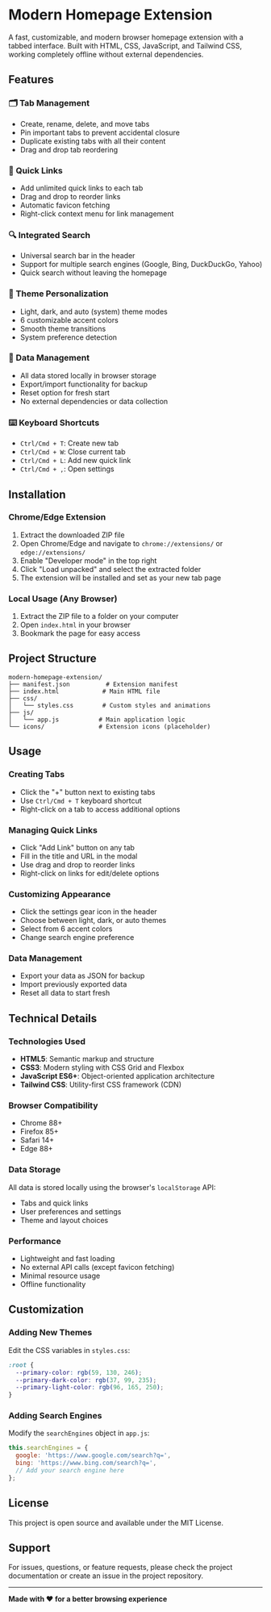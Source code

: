 # Modern Homepage Extension

A fast, customizable, and modern browser homepage extension with a tabbed interface. Built with HTML, CSS, JavaScript, and Tailwind CSS, working completely offline without external dependencies.

## Features

### 🗂️ Tab Management
- Create, rename, delete, and move tabs
- Pin important tabs to prevent accidental closure
- Duplicate existing tabs with all their content
- Drag and drop tab reordering

### 🔗 Quick Links
- Add unlimited quick links to each tab
- Drag and drop to reorder links
- Automatic favicon fetching
- Right-click context menu for link management

### 🔍 Integrated Search
- Universal search bar in the header
- Support for multiple search engines (Google, Bing, DuckDuckGo, Yahoo)
- Quick search without leaving the homepage

### 🎨 Theme Personalization
- Light, dark, and auto (system) theme modes
- 6 customizable accent colors
- Smooth theme transitions
- System preference detection

### 💾 Data Management
- All data stored locally in browser storage
- Export/import functionality for backup
- Reset option for fresh start
- No external dependencies or data collection

### ⌨️ Keyboard Shortcuts
- `Ctrl/Cmd + T`: Create new tab
- `Ctrl/Cmd + W`: Close current tab
- `Ctrl/Cmd + L`: Add new quick link
- `Ctrl/Cmd + ,`: Open settings

## Installation

### Chrome/Edge Extension
1. Extract the downloaded ZIP file
2. Open Chrome/Edge and navigate to `chrome://extensions/` or `edge://extensions/`
3. Enable "Developer mode" in the top right
4. Click "Load unpacked" and select the extracted folder
5. The extension will be installed and set as your new tab page

### Local Usage (Any Browser)
1. Extract the ZIP file to a folder on your computer
2. Open `index.html` in your browser
3. Bookmark the page for easy access

## Project Structure

```
modern-homepage-extension/
├── manifest.json          # Extension manifest
├── index.html            # Main HTML file
├── css/
│   └── styles.css        # Custom styles and animations
├── js/
│   └── app.js           # Main application logic
└── icons/               # Extension icons (placeholder)
```

## Usage

### Creating Tabs
- Click the "+" button next to existing tabs
- Use `Ctrl/Cmd + T` keyboard shortcut
- Right-click on a tab to access additional options

### Managing Quick Links
- Click "Add Link" button on any tab
- Fill in the title and URL in the modal
- Use drag and drop to reorder links
- Right-click on links for edit/delete options

### Customizing Appearance
- Click the settings gear icon in the header
- Choose between light, dark, or auto themes
- Select from 6 accent colors
- Change search engine preference

### Data Management
- Export your data as JSON for backup
- Import previously exported data
- Reset all data to start fresh

## Technical Details

### Technologies Used
- **HTML5**: Semantic markup and structure
- **CSS3**: Modern styling with CSS Grid and Flexbox
- **JavaScript ES6+**: Object-oriented application architecture
- **Tailwind CSS**: Utility-first CSS framework (CDN)

### Browser Compatibility
- Chrome 88+
- Firefox 85+
- Safari 14+
- Edge 88+

### Data Storage
All data is stored locally using the browser's `localStorage` API:
- Tabs and quick links
- User preferences and settings
- Theme and layout choices

### Performance
- Lightweight and fast loading
- No external API calls (except favicon fetching)
- Minimal resource usage
- Offline functionality

## Customization

### Adding New Themes
Edit the CSS variables in `styles.css`:
```css
:root {
  --primary-color: rgb(59, 130, 246);
  --primary-dark-color: rgb(37, 99, 235);
  --primary-light-color: rgb(96, 165, 250);
}
```

### Adding Search Engines
Modify the `searchEngines` object in `app.js`:
```javascript
this.searchEngines = {
  google: 'https://www.google.com/search?q=',
  bing: 'https://www.bing.com/search?q=',
  // Add your search engine here
};
```

## License

This project is open source and available under the MIT License.

## Support

For issues, questions, or feature requests, please check the project documentation or create an issue in the project repository.

---

**Made with ❤️ for a better browsing experience**

